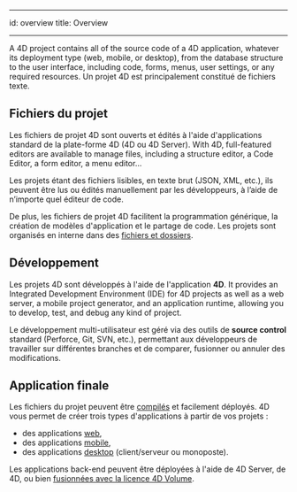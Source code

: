- - -
id: overview title: Overview
- - -

A 4D project contains all of the source code of a 4D application, whatever its deployment type (web, mobile, or desktop), from the database structure to the user interface, including code, forms, menus, user settings, or any required resources. Un projet 4D est principalement constitué de fichiers texte.


## Fichiers du projet

Les fichiers de projet 4D sont ouverts et édités à l'aide d'applications standard de la plate-forme 4D (4D ou 4D Server). With 4D, full-featured editors are available to manage files, including a structure editor, a Code Editor, a form editor, a menu editor...

Les projets étant des fichiers lisibles, en texte brut (JSON, XML, etc.), ils peuvent être lus ou édités manuellement par les développeurs, à l’aide de n’importe quel éditeur de code.

De plus, les fichiers de projet 4D facilitent la programmation générique, la création de modèles d'application et le partage de code. Les projets sont organisés en interne dans des [fichiers et dossiers](Project/architecture.md).


## Développement

Les projets 4D sont développés à l'aide de l'application **4D**. It provides an Integrated Development Environment (IDE) for 4D projects as well as a web server, a mobile project generator, and an application runtime, allowing you to develop, test, and debug any kind of project.

Le développement multi-utilisateur est géré via des outils de **source control** standard (Perforce, Git, SVN, etc.), permettant aux développeurs de travailler sur différentes branches et de comparer, fusionner ou annuler des modifications.


## Application finale

Les fichiers du projet peuvent être [compilés](compiler.md) et facilement déployés. 4D vous permet de créer trois types d'applications à partir de vos projets :

- des applications [web](WebServer/webServer.md),
- des applications [mobile](https://developer.4d.com/go-mobile/),
- des applications [desktop](Desktop/building.md) (client/serveur ou monoposte).

Les applications back-end peuvent être déployées à l'aide de 4D Server, de 4D, ou bien [fusionnées avec la licence 4D Volume](../Desktop/building.md).